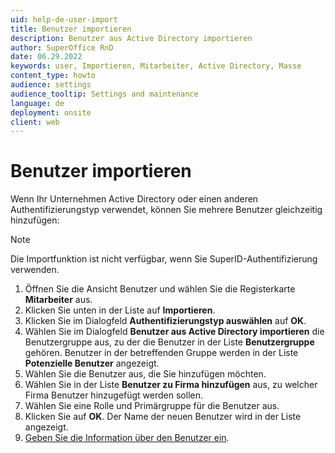 ```yaml
---
uid: help-de-user-import
title: Benutzer importieren
description: Benutzer aus Active Directory importieren
author: SuperOffice RnD
date: 06.29.2022
keywords: user, Importieren, Mitarbeiter, Active Directory, Masse
content_type: howto
audience: settings
audience_tooltip: Settings and maintenance
language: de
deployment: onsite
client: web
---
```


# Benutzer importieren

Wenn Ihr Unternehmen Active Directory oder einen anderen Authentifizierungstyp verwendet, können Sie mehrere Benutzer gleichzeitig hinzufügen:

> [!NOTE]
> Die Importfunktion ist nicht verfügbar, wenn Sie SuperID-Authentifizierung verwenden.

1. Öffnen Sie die Ansicht Benutzer und wählen Sie die Registerkarte **Mitarbeiter** aus.
1. Klicken Sie unten in der Liste auf **Importieren**.
1. Klicken Sie im Dialogfeld **Authentifizierungstyp auswählen** auf **OK**.
1. Wählen Sie im Dialogfeld **Benutzer aus Active Directory importieren** die Benutzergruppe aus, zu der die Benutzer in der Liste **Benutzergruppe** gehören. Benutzer in der betreffenden Gruppe werden in der Liste **Potenzielle Benutzer** angezeigt.
1. Wählen Sie die Benutzer aus, die Sie hinzufügen möchten.
1. Wählen Sie in der Liste **Benutzer zu Firma hinzufügen** aus, zu welcher Firma Benutzer hinzugefügt werden sollen.
1. Wählen Sie eine Rolle und Primärgruppe für die Benutzer aus.
1. Klicken Sie auf **OK**. Der Name der neuen Benutzer wird in der Liste angezeigt.
1. [Geben Sie die Information über den Benutzer ein][1].

<!-- Referenced links -->
[1]: add-associate.md

<!-- Referenced images -->
